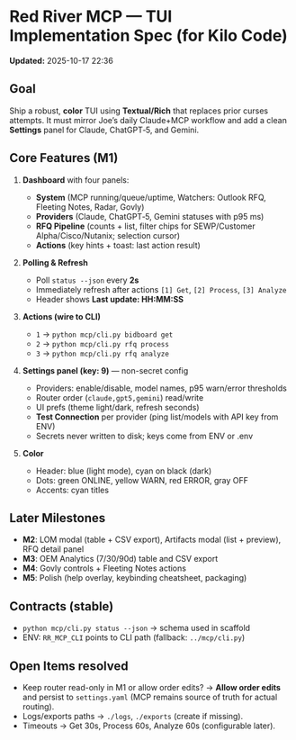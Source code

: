 
# Red River MCP — TUI Implementation Spec (for Kilo Code)
**Updated:** 2025-10-17 22:36 

## Goal
Ship a robust, **color** TUI using **Textual/Rich** that replaces prior curses attempts. It must mirror Joe’s daily Claude+MCP workflow and add a clean **Settings** panel for Claude, ChatGPT‑5, and Gemini.

## Core Features (M1)
1) **Dashboard** with four panels:
   - **System** (MCP running/queue/uptime, Watchers: Outlook RFQ, Fleeting Notes, Radar, Govly)
   - **Providers** (Claude, ChatGPT‑5, Gemini statuses with p95 ms)
   - **RFQ Pipeline** (counts + list, filter chips for SEWP/Customer Alpha/Cisco/Nutanix; selection cursor)
   - **Actions** (key hints + toast: last action result)

2) **Polling & Refresh**
   - Poll `status --json` every **2s**
   - Immediately refresh after actions `[1] Get`, `[2] Process`, `[3] Analyze`
   - Header shows **Last update: HH:MM:SS**

3) **Actions (wire to CLI)**
   - `1` → `python mcp/cli.py bidboard get`
   - `2` → `python mcp/cli.py rfq process`
   - `3` → `python mcp/cli.py rfq analyze`

4) **Settings panel (key: 9)** — non-secret config
   - Providers: enable/disable, model names, p95 warn/error thresholds
   - Router order (`claude,gpt5,gemini`) read/write
   - UI prefs (theme light/dark, refresh seconds)
   - **Test Connection** per provider (ping list/models with API key from ENV)
   - Secrets never written to disk; keys come from ENV or .env

5) **Color**
   - Header: blue (light mode), cyan on black (dark)
   - Dots: green ONLINE, yellow WARN, red ERROR, gray OFF
   - Accents: cyan titles

## Later Milestones
- **M2**: LOM modal (table + CSV export), Artifacts modal (list + preview), RFQ detail panel
- **M3**: OEM Analytics (7/30/90d) table and CSV export
- **M4**: Govly controls + Fleeting Notes actions
- **M5**: Polish (help overlay, keybinding cheatsheet, packaging)

## Contracts (stable)
- `python mcp/cli.py status --json` → schema used in scaffold
- ENV: `RR_MCP_CLI` points to CLI path (fallback: `../mcp/cli.py`)

## Open Items resolved
- Keep router read-only in M1 or allow order edits? → **Allow order edits** and persist to `settings.yaml` (MCP remains source of truth for actual routing).
- Logs/exports paths → `./logs`, `./exports` (create if missing).
- Timeouts → Get 30s, Process 60s, Analyze 60s (configurable later).

